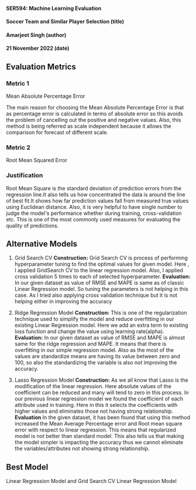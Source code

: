 #### SER594: Machine Learning Evaluation
#### Soccer Team and Similar Player Selection (title)
#### Amarjeet Singh (author)
#### 21 November 2022 (date)

## Evaluation Metrics
### Metric 1
Mean Absolute Percentage Error

The main reason for choosing the Mean Absolute Percentage Error is that as percentage
error is calculated in terms of absolute error so this avoids the problem of cancelling
out the positive and negative values. Also, this method is being referred as scale
independent because it allows the comparison for forecast of different scale.

### Metric 2
Root Mean Squared Error

### Justification
Root Mean Square is the standard deviation of prediction errors from the regression
line.It also tells us how concentrated the data is around the line of best fit.It
shows how far prediction values fall from measured true values using Euclidean 
distance. Also, it is very helpful to have single number to judge the model's 
performance whether during training, cross-validation etc. This is one of the most 
commonly used measures for evaluating the quality of predictions. 


## Alternative Models
1. Grid Search CV
**Construction:** 
Grid Search CV is process of performing hyperparameter tuning to find the optimal
values for given model. Here , I applied GridSearch CV to the linear regression 
model. Also, I applied cross validation 5 times to each of  selected hyperparameter.
**Evaluation:** 
In our given dataset as value of RMSE and MAPE is same as of classic Linear Regression
model. So tuning the parameters is not helping in this case. As I tried also applying 
cross validation technique but it is not helping either in improving the accuracy

2. Ridge Regression Model 
**Construction:** 
This is one of the regularization technique used to simplify the model and reduce
overfitting in our existing Linear Regression model. Here we add an extra term to 
existing loss function and change the value using learning rate(alpha).
**Evaluation:** 
In our given dataset as value of RMSE and MAPE is almost same for the ridge regression and 
MAPE. It means that there is overfitting in our simple regression model. Also as the 
most of the values are standardize means are having its value between zero and 100, 
so also the standardizing the variable is also not improving the accuracy.

3. Lasso Regression Model 
**Construction:** 
As we all know that Lasso is the modification of the linear regression. Here absolute
values of the coefficient can be reduced and many will tend to zero in this process. 
In our previous linear regression model we found the coefficient of each attribute
used in training. Here in this it selects the coefficients with higher values and 
eliminates those not having strong relationship.
**Evaluation**
In the given dataset, it has been found that using this method increased the Mean
Average Percentage error and Root mean square error with respect to linear regression.
This means that regularized model is not better than standard model.
This also tells us that making the model simpler is impacting the accuracy thus
we cannot eliminate the variables/attributes not showing strong relationship.

## Best Model
Linear Regression Model and Grid Search CV Linear Regression Model

